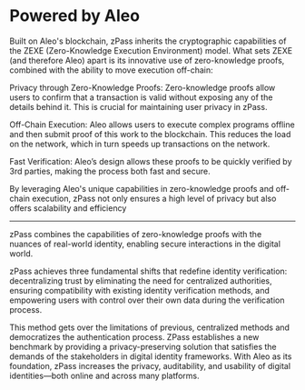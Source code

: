 # Powered by Aleo

Built on Aleo's blockchain, zPass inherits the cryptographic capabilities of the ZEXE (Zero-Knowledge Execution Environment) model. What sets ZEXE (and therefore Aleo) apart is its innovative use of zero-knowledge proofs, combined with the ability to move execution off-chain:

Privacy through Zero-Knowledge Proofs: Zero-knowledge proofs allow users to confirm that a transaction is valid without exposing any of the details behind it. This is crucial for maintaining user privacy in zPass.

Off-Chain Execution: Aleo allows users to execute complex programs offline and then submit proof of this work to the blockchain. This reduces the load on the network, which in turn speeds up transactions on the network.

Fast Verification: Aleo’s design allows these proofs to be quickly verified by 3rd parties, making the process both fast and secure.

By leveraging Aleo's unique capabilities in zero-knowledge proofs and off-chain execution, zPass not only ensures a high level of privacy but also offers scalability and efficiency

***

zPass combines the capabilities of zero-knowledge proofs with the nuances of real-world identity, enabling secure interactions in the digital world.

zPass achieves three fundamental shifts that redefine identity verification: decentralizing trust by eliminating the need for centralized authorities, ensuring compatibility with existing identity verification methods, and empowering users with control over their own data during the verification process.

This method gets over the limitations of previous, centralized methods and democratizes the authentication process. ZPass establishes a new benchmark by providing a privacy-preserving solution that satisfies the demands of the stakeholders in digital identity frameworks.  With Aleo as its foundation, zPass increases the privacy, auditability, and usability of digital identities—both online and across many platforms.&#x20;
